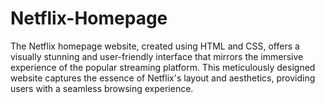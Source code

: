 # Netflix-Homepage
The Netflix homepage website, created using HTML and CSS, offers a visually stunning and user-friendly interface that mirrors the immersive experience of the popular streaming platform. This meticulously designed website captures the essence of Netflix's layout and aesthetics, providing users with a seamless browsing experience.
